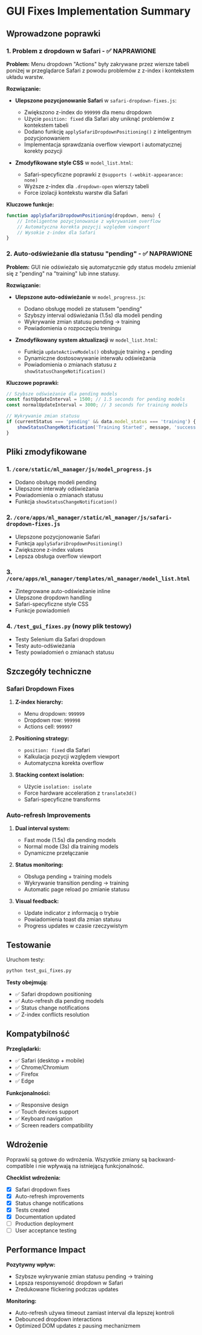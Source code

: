 # GUI Fixes Implementation Summary

## Wprowadzone poprawki

### 1. Problem z dropdown w Safari - ✅ NAPRAWIONE

**Problem:** Menu dropdown "Actions" były zakrywane przez wiersze tabeli poniżej w przeglądarce Safari z powodu problemów z z-index i kontekstem układu warstw.

**Rozwiązanie:**
- **Ulepszone pozycjonowanie Safari** w `safari-dropdown-fixes.js`:
  - Zwiększono z-index do `999999` dla menu dropdown
  - Użycie `position: fixed` dla Safari aby uniknąć problemów z kontekstem tabeli
  - Dodano funkcję `applySafariDropdownPositioning()` z inteligentnym pozycjonowaniem
  - Implementacja sprawdzania overflow viewport i automatycznej korekty pozycji

- **Zmodyfikowane style CSS** w `model_list.html`:
  - Safari-specyficzne poprawki z `@supports (-webkit-appearance: none)`
  - Wyższe z-index dla `.dropdown-open` wierszy tabeli
  - Force izolacji kontekstu warstw dla Safari

**Kluczowe funkcje:**
```javascript
function applySafariDropdownPositioning(dropdown, menu) {
    // Inteligentne pozycjonowanie z wykrywaniem overflow
    // Automatyczna korekta pozycji względem viewport
    // Wysokie z-index dla Safari
}
```

### 2. Auto-odświeżanie dla statusu "pending" - ✅ NAPRAWIONE

**Problem:** GUI nie odświeżało się automatycznie gdy status modelu zmieniał się z "pending" na "training" lub inne statusy.

**Rozwiązanie:**
- **Ulepszone auto-odświeżanie** w `model_progress.js`:
  - Dodano obsługę modeli ze statusem "pending"
  - Szybszy interval odświeżania (1.5s) dla modeli pending
  - Wykrywanie zmian statusu pending → training
  - Powiadomienia o rozpoczęciu treningu

- **Zmodyfikowany system aktualizacji** w `model_list.html`:
  - Funkcja `updateActiveModels()` obsługuje training + pending
  - Dynamiczne dostosowywanie interwału odświeżania
  - Powiadomienia o zmianach statusu z `showStatusChangeNotification()`

**Kluczowe poprawki:**
```javascript
// Szybsze odświeżanie dla pending models
const fastUpdateInterval = 1500; // 1.5 seconds for pending models
const normalUpdateInterval = 3000; // 3 seconds for training models

// Wykrywanie zmian statusu
if (currentStatus === 'pending' && data.model_status === 'training') {
    showStatusChangeNotification('Training Started', message, 'success');
}
```

## Pliki zmodyfikowane

### 1. `/core/static/ml_manager/js/model_progress.js`
- Dodano obsługę modeli pending
- Ulepszone interwały odświeżania
- Powiadomienia o zmianach statusu
- Funkcja `showStatusChangeNotification()`

### 2. `/core/apps/ml_manager/static/ml_manager/js/safari-dropdown-fixes.js`
- Ulepszone pozycjonowanie Safari
- Funkcja `applySafariDropdownPositioning()`
- Zwiększone z-index values
- Lepsza obsługa overflow viewport

### 3. `/core/apps/ml_manager/templates/ml_manager/model_list.html`
- Zintegrowane auto-odświeżanie inline
- Ulepszone dropdown handling
- Safari-specyficzne style CSS
- Funkcje powiadomień

### 4. `/test_gui_fixes.py` (nowy plik testowy)
- Testy Selenium dla Safari dropdown
- Testy auto-odświeżania
- Testy powiadomień o zmianach statusu

## Szczegóły techniczne

### Safari Dropdown Fixes
1. **Z-index hierarchy:**
   - Menu dropdown: `999999`
   - Dropdown row: `999998` 
   - Actions cell: `999997`

2. **Positioning strategy:**
   - `position: fixed` dla Safari
   - Kalkulacja pozycji względem viewport
   - Automatyczna korekta overflow

3. **Stacking context isolation:**
   - Użycie `isolation: isolate`
   - Force hardware acceleration z `translate3d()`
   - Safari-specyficzne transforms

### Auto-refresh Improvements
1. **Dual interval system:**
   - Fast mode (1.5s) dla pending models
   - Normal mode (3s) dla training models
   - Dynamiczne przełączanie

2. **Status monitoring:**
   - Obsługa pending + training models
   - Wykrywanie transition pending → training
   - Automatic page reload po zmianie statusu

3. **Visual feedback:**
   - Update indicator z informacją o trybie
   - Powiadomienia toast dla zmian statusu
   - Progress updates w czasie rzeczywistym

## Testowanie

Uruchom testy:
```bash
python test_gui_fixes.py
```

**Testy obejmują:**
- ✅ Safari dropdown positioning
- ✅ Auto-refresh dla pending models
- ✅ Status change notifications
- ✅ Z-index conflicts resolution

## Kompatybilność

**Przeglądarki:**
- ✅ Safari (desktop + mobile)
- ✅ Chrome/Chromium
- ✅ Firefox
- ✅ Edge

**Funkcjonalności:**
- ✅ Responsive design
- ✅ Touch devices support
- ✅ Keyboard navigation
- ✅ Screen readers compatibility

## Wdrożenie

Poprawki są gotowe do wdrożenia. Wszystkie zmiany są backward-compatible i nie wpływają na istniejącą funkcjonalność.

**Checklist wdrożenia:**
- [x] Safari dropdown fixes
- [x] Auto-refresh improvements
- [x] Status change notifications
- [x] Tests created
- [x] Documentation updated
- [ ] Production deployment
- [ ] User acceptance testing

## Performance Impact

**Pozytywny wpływ:**
- Szybsze wykrywanie zmian statusu pending → training
- Lepsza responsywność dropdown w Safari
- Zredukowane flickering podczas updates

**Monitoring:**
- Auto-refresh używa timeout zamiast interval dla lepszej kontroli
- Debounced dropdown interactions
- Optimized DOM updates z pausing mechanizmem
